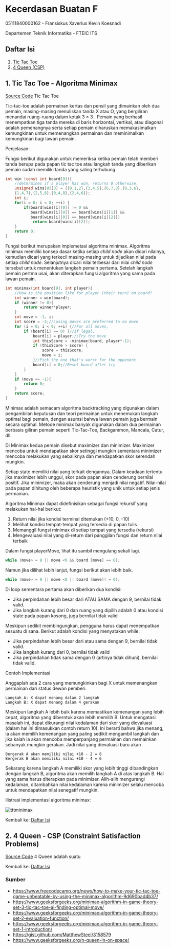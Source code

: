 # Kecerdasan Buatan F

05111840000162 - Fransiskus Xaverius Kevin Koesnadi

Departemen Teknik Informatika - FTEIC ITS

## Daftar Isi
1. [Tic Tac Toe](https://github.com/FXKevinK/KB-F_05111840000162/blob/master/README.md#1-tic-tac-toe---algoritma-minimax)
2. [4 Queen (CSP)](https://github.com/FXKevinK/KB-F_05111840000162/blob/master/README.md#2-4-queen---csp-constraint-satisfaction-problems)

## 1. Tic Tac Toe - Algoritma Minimax

[Source Code](https://github.com/FXKevinK/KB-F_05111840000162/tree/master/Tic%20Tac%20Toe) Tic Tac Toe

Tic-tac-toe adalah permainan kertas dan pensil yang dimainkan oleh dua pemain, masing-masing menuliskan tanda X atau O, yang bergiliran menandai ruang-ruang dalam kotak 3 × 3 . Pemain yang berhasil menempatkan tiga tanda mereka di baris horizontal, vertikal, atau diagonal adalah pemenangnya serta setiap pemain diharuskan memakasimalkan kemungkinan untuk memenangkan permainan dan meminimalkan kemungkinan bagi lawan pemain.

Penjelasan:

Fungsi berikut digunakan untuk memeriksa ketika pemain telah memberi tanda berupa pada papan tic tac toe atau langkah tanda yang diberikan pemain sudah memiliki tanda yang saling terhubung.
```C
int win (const int board[9]){
    //determines if a player has won, returns 0 otherwise.
    unsigned wins[8][3] = {{0,1,2},{3,4,5},{6,7,8},{0,3,6},
    {1,4,7},{2,5,8},{0,4,8},{2,4,6}};
    int i;
    for(i = 0; i < 8; ++i) {
        if(board[wins[i][0]] != 0 &&
           board[wins[i][0]] == board[wins[i][1]] &&
           board[wins[i][0]] == board[wins[i][2]])
            return board[wins[i][2]];
    }
    return 0;
}
```
Fungsi berikut merupakan implemetasi algoritma minimax. Algoritma minimax memiliki konsep dasar ketika setiap *child node* akan dicari nilainya, kemudian dicari yang terkecil masing-masing untuk dijadikan nilai pada setiap *child node*. Selanjutnya dicari nilai terbesar dari nilai *child node* tersebut untuk menentukan langkah pemain pertama. Setelah langkah pemain pertma usai, akan diterapkan fungsi algoritma yang sama pada lawan pemain.
```C
int minimax(int board[9], int player){
    //How is the position like for player (their turn) on board?
    int winner = win(board);
    if (winner != 0){
    	return winner*player;	
	}
    int move = -1, i;
    int score = -2;//Losing moves are preferred to no move
    for (i = 0; i < 9; ++i) {//For all moves,
        if (board[i] == 0) {//If legal,
            board[i] = player;//Try the move
            int thisScore = -minimax(board, player*-1);
            if (thisScore > score) {
                score = thisScore;
                move = i;
            }//Pick the one that's worst for the opponent
            board[i] = 0;//Reset board after try
        }
    }
    if (move == -1){
    	return 0;	
	}
    return score;
}
```

Minimax adalah semacam algoritma backtracking yang digunakan dalam pengambilan keputusan dan teori permainan untuk menemukan langkah optimal bagi pemain, dengan asumsi bahwa lawan pemain juga bermain secara optimal. Metode minimax banyak digunakan dalam dua permainan berbasis giliran pemain seperti Tic-Tac-Toe, Backgammon, Mancala, Catur, dll.

Di Minimax kedua pemain disebut maximizer dan minimizer. Maximizer mencoba untuk mendapatkan skor setinggi mungkin sementara minimizer mencoba melakukan yang sebaliknya dan mendapatkan skor serendah mungkin.

Setiap state memiliki nilai yang terkait dengannya. Dalam keadaan tertentu jika maximizer lebih unggul, skor pada papan akan cenderung bernilai positif. Jika minimizer, maka akan cenderung menjadi nilai negatif. Nilai-nilai pada papan dihitung oleh beberapa heuristik yang unik untuk setiap jenis permainan.

Algoritma Minimax dapat didefinisikan sebagai fungsi rekursif yang melakukan hal-hal berikut:
1. Return nilai jika kondisi terminal ditemukan (+10, 0, -10)
2. Melihat kondisi tempat-tempat yang tersedia di papan tulis
3. Memanggil fungsi minimax di setiap tempat yang tersedia (rekursi)
4. Mengevaluasi nilai yang di-return dari panggilan fungsi dan return nilai terbaik

Dalam fungsi playerMove, lihat itu sambil mengulang sekali lagi.
```C
while (move> = 9 || move <0 && board [move] == 0);
```

Namun jika dilihat lebih lanjut, fungsi berikut akan lebih baik.
```C
while (move> = 9 || move <0 || board [move]! = 0);
```

Di loop sementara pertama akan diberikan dua kondisi:

* Jika perpindahan lebih besar dari ATAU SAMA dengan 9, bernilai tidak valid.
* Jika langkah kurang dari 0 dan ruang yang dipilih adalah 0 atau kondisi state pada papan kosong, juga bernilai tidak valid

Meskipun sedikit membingungkan, pengguna harus dapat menempatkan sesuatu di sana. Berikut adalah kondisi yang menyatakan while:

* Jika perpindahan lebih besar dari atau sama dengan 9, bernilai tidak valid.
* Jika langkah kurang dari 0, bernilai tidak valid
* Jika perpindahan tidak sama dengan 0 (artinya tidak dihuni), bernilai tidak valid.

Contoh Implementasi

Anggaplah ada 2 cara yang memungkinkan bagi X untuk memenangkan permainan dari status dewan pemberi.

    Langkah A: X dapat menang dalam 2 langkah
    Langkah B: X dapat menang dalam 4 gerakan

Meskipun langkah A lebih baik karena memastikan kemenangan yang lebih cepat, algoritma yang diberntuk akan lebih memilih B. Untuk mengatasi masalah ini, dapat dikurangi nilai kedalaman dari skor yang dievaluasi (dalam hal ini dimasukkan contoh return 10). Ini berarti bahwa jika menang, ia akan memilih kemenangan yang paling sedikit mengambil langkah dan jika kalah ia akan mencoba memperpanjang permainan dan memainkan sebanyak mungkin gerakan. Jadi nilai yang dievaluasi baru akan

    Bergerak A akan memiliki nilai +10 - 2 = 8
    Bergerak B akan memiliki nilai +10 - 4 = 6

Sekarang karena langkah A memiliki skor yang lebih tinggi dibandingkan dengan langkah B, algoritma akan memilih langkah A di atas langkah B. Hal yang sama harus diterapkan pada minimizer. Alih-alih mengurangi kedalaman, ditambahkan nilai kedalaman karena minimizer selalu mencoba untuk mendapatkan nilai senegatif mungkin.

Ilistrasi implementasi algoritma minimax:

![tttminimax](https://user-images.githubusercontent.com/58078219/77514002-944f2f80-6ea8-11ea-899f-9f04e084210f.png)

Kembali ke: [Daftar Isi](#daftar-isi)

## 2. 4 Queen - CSP (Constraint Satisfaction Problems)

[Source Code](https://github.com/FXKevinK/KB-F_05111840000162/tree/master/4%20Queen) 4 Queen adalah suatu

Kembali ke: [Daftar Isi](#daftar-isi)


### Sumber
* https://www.freecodecamp.org/news/how-to-make-your-tic-tac-toe-game-unbeatable-by-using-the-minimax-algorithm-9d690bad4b37/
* https://www.geeksforgeeks.org/minimax-algorithm-in-game-theory-set-3-tic-tac-toe-ai-finding-optimal-move/
* https://www.geeksforgeeks.org/minimax-algorithm-in-game-theory-set-2-evaluation-function/
* https://www.geeksforgeeks.org/minimax-algorithm-in-game-theory-set-1-introduction/
* https://gist.github.com/MatthewSteel/3158579
* https://www.geeksforgeeks.org/n-queen-in-on-space/
